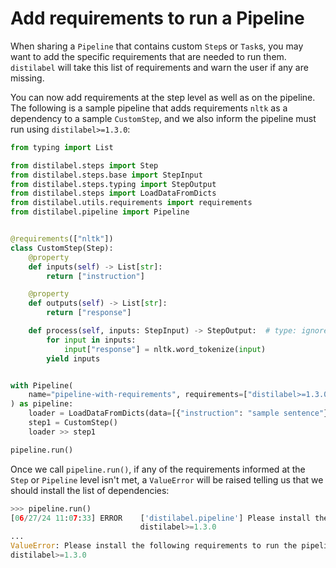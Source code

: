 # Add requirements to run a Pipeline

When sharing a `Pipeline` that contains custom `Step`s or `Task`s, you may want to add the specific requirements that are needed to run them. `distilabel` will take this list of requirements and warn the user if any are missing.

You can now add requirements at the step level as well as on the pipeline. The following is a sample pipeline that adds requirements `nltk` as a dependency to a sample `CustomStep`, and we also inform the pipeline must run using `distilabel>=1.3.0`:

```python
from typing import List

from distilabel.steps import Step
from distilabel.steps.base import StepInput
from distilabel.steps.typing import StepOutput
from distilabel.steps import LoadDataFromDicts
from distilabel.utils.requirements import requirements
from distilabel.pipeline import Pipeline


@requirements(["nltk"])
class CustomStep(Step):
    @property
    def inputs(self) -> List[str]:
        return ["instruction"]

    @property
    def outputs(self) -> List[str]:
        return ["response"]

    def process(self, inputs: StepInput) -> StepOutput:  # type: ignore
        for input in inputs:
            input["response"] = nltk.word_tokenize(input)
        yield inputs


with Pipeline(
    name="pipeline-with-requirements", requirements=["distilabel>=1.3.0"]
) as pipeline:
    loader = LoadDataFromDicts(data=[{"instruction": "sample sentence"}])
    step1 = CustomStep()
    loader >> step1

pipeline.run()
```

Once we call `pipeline.run()`, if any of the requirements informed at the `Step` or `Pipeline` level isn't met, a `ValueError` will be raised telling us that we should install the list of dependencies:

```python
>>> pipeline.run()
[06/27/24 11:07:33] ERROR    ['distilabel.pipeline'] Please install the following requirements to run the pipeline:                                                                                                                                     base.py:350
                             distilabel>=1.3.0
...
ValueError: Please install the following requirements to run the pipeline:
distilabel>=1.3.0
```
